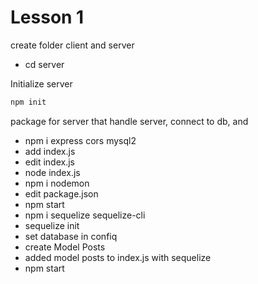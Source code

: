 # Lesson 1

create folder client and server

- cd server

Initialize server

```bash
npm init
```

package for server that  handle server, connect to db, and
- npm i express cors mysql2
- add index.js
- edit index.js
- node index.js
- npm i nodemon
- edit package.json
- npm start
- npm i sequelize sequelize-cli
- sequelize init
- set database in confiq
- create Model Posts
- added model posts to index.js with sequelize
- npm start
